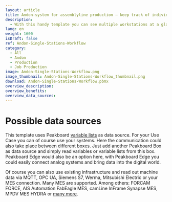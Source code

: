 ```yaml
---
layout: article
title: Andon-system for assemblyline production ― keep track of individual work steps on a dashboard
description: 
  - With this handy template you can see multiple workstations at a glance. This way you can trackindividual work steps, which helps to improve your processes. In addition, you can react quickly to possible problems of your workers and machine malfunctions at a workstation to efficiently minimize waste. This template can be used in production, e.g. in piece production or assembly line production, as well as in mounting. Download the template now and easily optimize production processes!
lang: en
weight: 1600
isDraft: false
ref: Andon-Single-Stations-Workflow
category:
  - All
  - Andon
  - Production
  - Job Production
image: Andon-Single-Stations-Workflow.png
image_thumbnail: Andon-Single-Stations-Workflow_thumbnail.png
download: Andon-Single-Stations-Workflow.pbmx
overview_description:
overview_benefits:
overview_data_sources:
---
```

# Possible data sources
This template uses Peakboard [variable lists](https://help.peakboard.com/scripting/en-variables.html) as data source. For your Use Case you can of course use your systems. Here the communication could also take place between different boxes. Just add another Peakboard Box as data source and simply read variables or variable lists from this box. Peakboard Edge would also be an option here, with Peakboard Edge you could easily connect analog systems and bring data into the digital world. 

Of course you can also use existing infrastructure and read out machine data via MQTT, OPC UA, Siemens S7, Werma, Mitsubishi Electric or your MES connection. Many MES are supported. Among others: FORCAM FORCE, AIS Automation FabEagle MES, camLine InFrame Synapse MES, MPDV MES HYDRA or [many more](https://peakboard.com/en/interfaces/).
